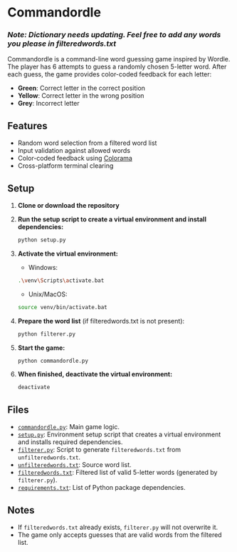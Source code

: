 # Commandordle

### *Note: Dictionary needs updating. Feel free to add any words you please in filteredwords.txt*

Commandordle is a command-line word guessing game inspired by Wordle. The player has 6 attempts to guess a randomly chosen 5-letter word. After each guess, the game provides color-coded feedback for each letter:

- **Green**: Correct letter in the correct position
- **Yellow**: Correct letter in the wrong position
- **Grey**: Incorrect letter

## Features

- Random word selection from a filtered word list
- Input validation against allowed words
- Color-coded feedback using [Colorama](https://pypi.org/project/colorama/)
- Cross-platform terminal clearing

## Setup

1. **Clone or download the repository**

2. **Run the setup script to create a virtual environment and install dependencies:**
   ```bash
   python setup.py
   ```

3. **Activate the virtual environment:**
   - Windows:
   ```bash
   .\venv\Scripts\activate.bat
   ```
   - Unix/MacOS:
   ```bash
   source venv/bin/activate.bat
   ```

4. **Prepare the word list** (if filteredwords.txt is not present):
   ```bash
   python filterer.py
   ```

5. **Start the game:**
   ```bash
   python commandordle.py
   ```

6. **When finished, deactivate the virtual environment:**
   ```bash
   deactivate
   ```

## Files

- [`commandordle.py`](commandordle.py): Main game logic.
- [`setup.py`](setup.py): Environment setup script that creates a virtual environment and installs required dependencies.
- [`filterer.py`](filterer.py): Script to generate `filteredwords.txt` from `unfilteredwords.txt`.
- [`unfilteredwords.txt`](unfilteredwords.txt): Source word list.
- [`filteredwords.txt`](filteredwords.txt): Filtered list of valid 5-letter words (generated by `filterer.py`).
- [`requirements.txt`](requirements.txt): List of Python package dependencies.

## Notes

- If `filteredwords.txt` already exists, `filterer.py` will not overwrite it.
- The game only accepts guesses that are valid words from the filtered list.